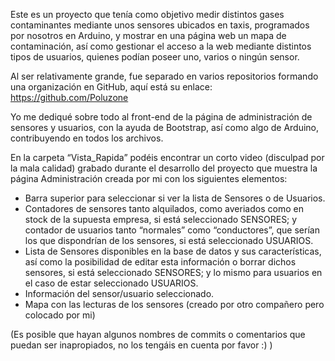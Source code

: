 Este es un proyecto que tenía como objetivo medir distintos gases contaminantes mediante unos sensores ubicados en taxis, programados por nosotros en Arduino, y mostrar en una página web un mapa de contaminación, así como gestionar el acceso a la web mediante distintos tipos de usuarios, quienes podían poseer uno, varios o ningún sensor.

Al ser relativamente grande, fue separado en varios repositorios formando una organización en GitHub, aquí está su enlace:
https://github.com/Poluzone

Yo me dediqué sobre todo al front-end de la página de administración de sensores y usuarios, con la ayuda de Bootstrap, así como algo de Arduino, contribuyendo en todos los archivos.

En la carpeta “Vista_Rapida” podéis encontrar un corto video (disculpad por la mala calidad) grabado durante el desarrollo del proyecto que muestra la página Administración creada por mi con los siguientes elementos:
-	Barra superior para seleccionar si ver la lista de Sensores o de Usuarios.
-	Contadores de sensores tanto alquilados, como averiados como en stock de la supuesta empresa, si está seleccionado SENSORES; y contador de usuarios tanto “normales” como “conductores”, que serían los que dispondrían de los sensores, si está seleccionado USUARIOS.
-	Lista de Sensores disponibles en la base de datos y sus características, así como la posibilidad de editar esta información o borrar dichos sensores, si está seleccionado SENSORES; y lo mismo para usuarios en el caso de estar seleccionado USUARIOS.
-	Información del sensor/usuario seleccionado.
-	Mapa con las lecturas de los sensores (creado por otro compañero pero colocado por mi)

(Es posible que hayan algunos nombres de commits o comentarios que puedan ser inapropiados, no los tengáis en cuenta por favor :) )
